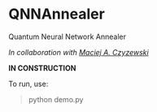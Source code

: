 # QNNAnnealer
Quantum Neural Network Annealer

*In collaboration with [Maciej A. Czyzewski](https://github.com/maciejczyzewski)*

**IN CONSTRUCTION**

To run, use:
> python demo.py
